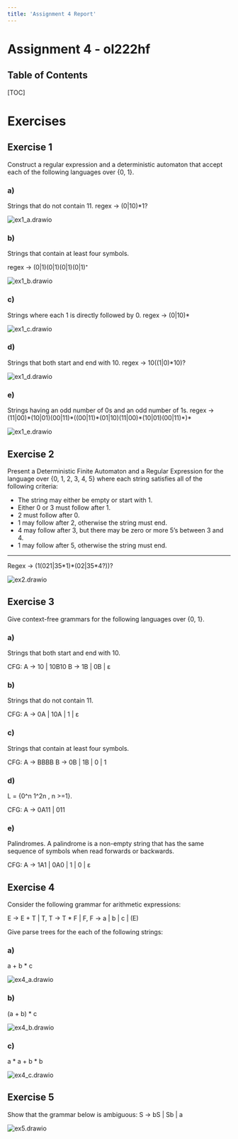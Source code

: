 ```yaml
---
title: 'Assignment 4 Report'
---
```


# Assignment 4 - ol222hf

## Table of Contents
[TOC]

# Exercises

## Exercise 1

Construct a regular expression and a deterministic automaton that accept each of the following languages over {0, 1}.

### a)

Strings that do not contain 11.
regex → (0|10)*1?

![ex1_a.drawio](./ex1_a.drawio.png) 

### b)

Strings that contain at least four symbols.

regex → (0|1)(0|1)(0|1)(0|1)⁺

![ex1_b.drawio](./ex1_b.drawio.png) 

### c)

Strings where each 1 is directly followed by 0.
regex → (0|10)*

![ex1_c.drawio](./ex1_c.drawio.png) 

### d)

Strings that both start and end with 10.
regex → 10((1|0)*10)?

![ex1_d.drawio](./ex1_d.drawio.png) 

### e)

Strings having an odd number of 0s and an odd number of 1s.
regex → (11|00)\*(10|01)(00|11)\*((00|11)\*(01|10)(11|00)\*(10|01)(00|11)\*)\*

![ex1_e.drawio](./ex1_e.drawio.png) 

## Exercise 2

Present a Deterministic Finite Automaton and a Regular Expression for the language over {0, 1, 2, 3, 4, 5} where each string satisfies all of the following criteria: 

- The string may either be empty or start with 1.
- Either 0 or 3 must follow after 1.
- 2 must follow after 0.
- 1 may follow after 2, otherwise the string must end.
- 4 may follow after 3, but there may be zero or more 5’s between 3 and 4.
- 1 may follow after 5, otherwise the string must end.

------

Regex → (1(021|35*1)\*(02|35\*4?))?

![ex2.drawio](./ex2.drawio.png) 

## Exercise 3

Give context-free grammars for the following languages over {0, 1}.

### a)

Strings that both start and end with 10.

CFG:
A → 10 | 10B10
B → 1B | 0B | ε

### b) 

Strings that do not contain 11.

CFG:
A → 0A | 10A | 1 | ε

### c) 

Strings that contain at least four symbols.

CFG:
A → BBBB
B → 0B | 1B | 0 | 1

### d) 

L = {0^n 1^2n , n >=1}.

CFG: 
A → 0A11 | 011

### e) 

Palindromes. A palindrome is a non-empty string that has the same sequence of symbols when read forwards or backwards.

CFG:
A → 1A1 | 0A0 | 1 | 0 | ε

## Exercise 4

Consider the following grammar for arithmetic expressions:

E → E + T | T, 
T → T * F | F, 
F → a | b | c | (E)

Give parse trees for the each of the following strings:

### a)

a + b * c

![ex4_a.drawio](./ex4_a.drawio.png) 

### b)

(a + b) * c

![ex4_b.drawio](./ex4_b.drawio.png) 

### c)

a * a + b * b

![ex4_c.drawio](./ex4_c.drawio.png) 

## Exercise 5

Show that the grammar below is ambiguous:
S → bS | Sb | a

![ex5.drawio](./ex5.drawio.png) 
